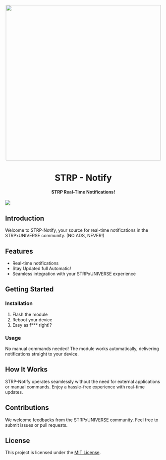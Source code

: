 <p align="center"><a href="https://t.me/AndroidRootModulesCommunity"><img src="https://i.imgur.com/jhqlAYo.jpg" width="500"></a></p>  

 <h1 align="center"><b> STRP - Notify</b></h1> 

 <h4 align="center">STRP Real-Time Notifications!</h4>

 <a href="https://t.me/AndroidRootModulesCommunity"><img src="https://img.shields.io/badge/Join-Telegram%20Channel-red.svg?logo=Telegram"></a>


## Introduction

Welcome to STRP-Notify, your source for real-time notifications in the STRPxUNIVERSE community. (NO ADS, NEVER!)

## Features

- Real-time notifications
- Stay Updated full Automatic!
- Seamless integration with your STRPxUNIVERSE experience

## Getting Started

### Installation

1. Flash the module
2. Reboot your device
3. Easy as f*** right!?

### Usage

No manual commands needed! The module works automatically, delivering notifications straight to your device.

## How It Works

STRP-Notify operates seamlessly without the need for external applications or manual commands. Enjoy a hassle-free experience with real-time updates.

## Contributions

We welcome feedbacks from the STRPxUNIVERSE community. Feel free to submit issues or pull requests.

## License

This project is licensed under the [MIT License](LICENSE).
